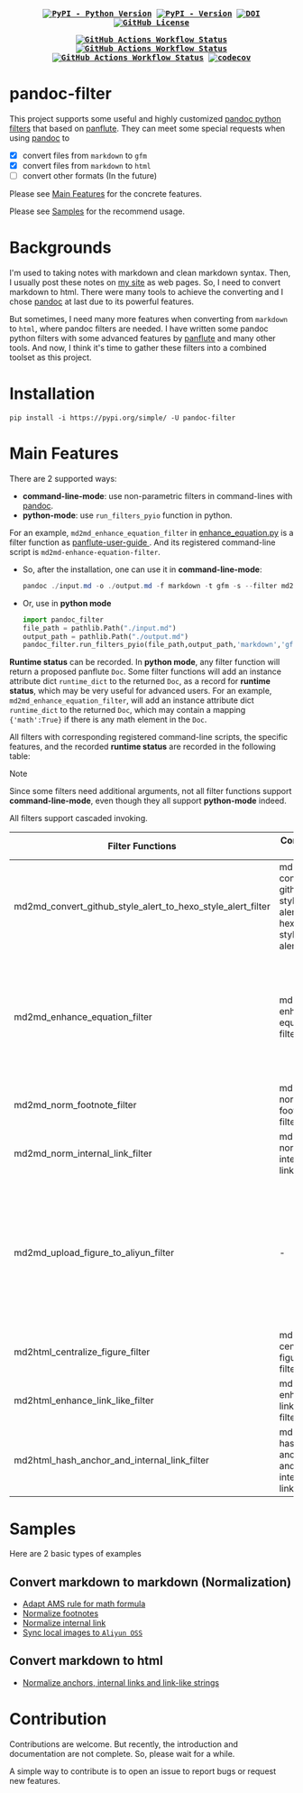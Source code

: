 <div align="center">
<strong>
<samp>

[![PyPI - Python Version](https://img.shields.io/pypi/pyversions/pandoc-filter?logo=python)](https://badge.fury.io/py/pandoc-filter)
[![PyPI - Version](https://img.shields.io/pypi/v/pandoc-filter?logo=pypi)](https://pypi.org/project/pandoc-filter)
[![DOI](https://zenodo.org/badge/741871139.svg)](https://zenodo.org/doi/10.5281/zenodo.10528322)
[![GitHub License](https://img.shields.io/github/license/Zhaopudark/pandoc-filter)](https://github.com/Zhaopudark/pandoc-filter?tab=GPL-3.0-1-ov-file#readme)

[![GitHub Actions Workflow Status](https://img.shields.io/github/actions/workflow/status/Zhaopudark/pandoc-filter/test.yml?label=Test)](https://github.com/Zhaopudark/pandoc-filter/actions/workflows/test.yml)
[![GitHub Actions Workflow Status](https://img.shields.io/github/actions/workflow/status/Zhaopudark/pandoc-filter/build_and_deploy.yml?event=release&label=Build%20and%20Deploy)](https://github.com/Zhaopudark/pandoc-filter/actions/workflows/build_and_deploy.yml)
[![GitHub Actions Workflow Status](https://img.shields.io/github/actions/workflow/status/Zhaopudark/pandoc-filter/post_deploy_test.yml?event=workflow_run&label=End%20Test)](https://github.com/Zhaopudark/pandoc-filter/actions/workflows/post_deploy_test.yml)
[![codecov](https://codecov.io/gh/Zhaopudark/pandoc-filter/graph/badge.svg?token=lb3cLoh3e5)](https://codecov.io/gh/Zhaopudark/pandoc-filter)

</samp>
</strong>
</div>

# pandoc-filter

This project supports some useful and highly customized [pandoc python filters](https://pandoc.org/filters.html) that based on [panflute](http://scorreia.com/software/panflute/). They can meet some special requests when using [pandoc](https://pandoc.org) to

- [x] convert files from `markdown` to `gfm`
- [x] convert files from `markdown` to `html`
- [ ] convert other formats (In the future)

Please see [Main Features](#main-features) for the concrete features.

Please see [Samples](#Samples) for the recommend usage.

# Backgrounds

I'm used to taking notes with markdown and clean markdown syntax. Then, I usually post these notes on [my site](https://little-train.com/) as web pages. So, I need to convert markdown to html. There were many tools to achieve the converting and  I chose [pandoc](https://pandoc.org) at last due to its powerful features.

But sometimes, I need many more features when converting from `markdown` to `html`, where pandoc filters are needed. I have written some pandoc python filters with some advanced features by [panflute](https://github.com/sergiocorreia/panflute) and many other tools. And now, I think it's time to gather these filters into a combined toolset as this project. 

# Installation

```
pip install -i https://pypi.org/simple/ -U pandoc-filter
```

# Main Features

There are 2 supported ways:

-  **command-line-mode**: use non-parametric filters in command-lines with [pandoc](https://pandoc.org).
- **python-mode**: use `run_filters_pyio`  function in python.

For an example, `md2md_enhance_equation_filter` in [enhance_equation.py](https://github.com/Zhaopudark/pandoc-filter/blob/main/src/pandoc_filter/filters/md2md/enhance_equation.py) is a filter function as [panflute-user-guide ](http://scorreia.com/software/panflute/guide.html). And its registered command-line script is `md2md-enhance-equation-filter`. 

- So, after the installation, one can use it in **command-line-mode**:

  ```powershell
  pandoc ./input.md -o ./output.md -f markdown -t gfm -s --filter md2md-enhance-equation-filter
  ```

- Or, use in **python mode**

  ```python
  import pandoc_filter
  file_path = pathlib.Path("./input.md")
  output_path = pathlib.Path("./output.md")
  pandoc_filter.run_filters_pyio(file_path,output_path,'markdown','gfm',[pandoc_filter.md2md_enhance_equation_filter])
  ```

**Runtime status** can be recorded. In **python mode**, any filter function will return a proposed panflute `Doc`. Some filter functions will add an instance attribute dict `runtime_dict` to the returned `Doc`, as a record for **runtime status**, which may be very useful for advanced users.  For an example,  `md2md_enhance_equation_filter`, will add an instance attribute dict `runtime_dict` to the returned `Doc`, which may contain a mapping `{'math':True}` if there is any math element in the `Doc`.

All filters with corresponding  registered command-line scripts, the specific features, and the recorded **runtime status** are recorded in the following table:

> [!NOTE]
>
> Since some filters need additional arguments, not all filter functions support **command-line-mode**, even though they all support **python-mode** indeed.
>
> All filters support cascaded invoking.

| Filter Functions                                            | Command Line                                                | Additional Arguments | Features                                                     | Runtime status (`doc.runtime_dict`)                          |
| ----------------------------------------------------------- | ----------------------------------------------------------- | -------------------- | :----------------------------------------------------------- | ------------------------------------------------------------ |
| md2md_convert_github_style_alert_to_hexo_style_alert_filter | md2md-convert-github-style-alert-to-hexo-style-alert-filter | -                    | Convert the [github-style alert](https://github.com/orgs/community/discussions/16925) to hexo-style alert. | -                                                            |
| md2md_enhance_equation_filter                               | md2md-enhance-equation-filter                               | -                    | Enhance math equations. Specifically, this filter will:  Adapt AMS rule for math formula.  Auto numbering markdown formulations within \begin{equation} \end{equation}, as in Typora. Allow multiple tags, but only take the first one. Allow multiple labels, but only take the first one. | {'math':< bool >,'equations_count':<some_number>}            |
| md2md_norm_footnote_filter                                  | md2md-norm-footnote-filter                                  | -                    | Normalize the footnotes. Remove unnecessary `\n` in the footnote content. | -                                                            |
| md2md_norm_internal_link_filter                             | md2md-norm-internal-link-filter                             | -                    | Normalize internal links' URLs. Decode the URL if it is URL-encoded. | -                                                            |
| md2md_upload_figure_to_aliyun_filter                        | -                                                           | doc_path             | Auto upload local pictures to Aliyun OSS. Replace the original `src` with the new one. The following environment variables should be given in advance:  `$Env:OSS_ENDPOINT_NAME`, `$Env:OSS_BUCKET_NAME`,  `$Env:OSS_ACCESS_KEY_ID` , and `$Env:OSS_ACCESS_KEY_SECRET`. The doc_path should be given in advance. | {'doc_path':<doc_path>,'oss_helper':<Oss_Helper>}            |
| md2html_centralize_figure_filter                            | md2html-centralize-figure-filter                            | -                    | ==Deprecated==                                               | -                                                            |
| md2html_enhance_link_like_filter                            | md2html-enhance-link-like-filter                            | -                    | Enhance the link-like string to a `link` element.            | -                                                            |
| md2html_hash_anchor_and_internal_link_filter                | md2html-hash-anchor-and-internal-link-filter                | -                    | Hash both the anchor's `id` and the internal-link's `url ` simultaneously. | {'anchor_count':<anchor_count_dict>,'internal_link_record':<internal_link_record_list>} |

# Samples

Here are 2 basic types of examples

## Convert markdown to markdown (Normalization)

- [Adapt AMS rule for math formula](https://github.com/Zhaopudark/pandoc-filter/blob/main/examples/md2md_adapt_ams_rule_for_math_formula.md)
- [Normalize footnotes](https://github.com/Zhaopudark/pandoc-filter/blob/main/examples/md2md_normalize_footnotes.md)
- [Normalize internal link](https://github.com/Zhaopudark/pandoc-filter/blob/main/examples/md2md_normalize_internal_link.md)
- [Sync local images to `Aliyun OSS`](https://github.com/Zhaopudark/pandoc-filter/blob/main/examples/md2md_sync_local_images_to_`Aliyun_OSS`.md)

## Convert markdown to html

- [Normalize anchors, internal links and link-like strings](https://github.com/Zhaopudark/pandoc-filter/blob/main/examples/md2html_normalize_anchors_internal_links_and_link-like_strings.md)


# Contribution

Contributions are welcome. But recently, the introduction and documentation are not complete. So, please wait for a while.

A simple way to contribute is to open an issue to report bugs or request new features.



